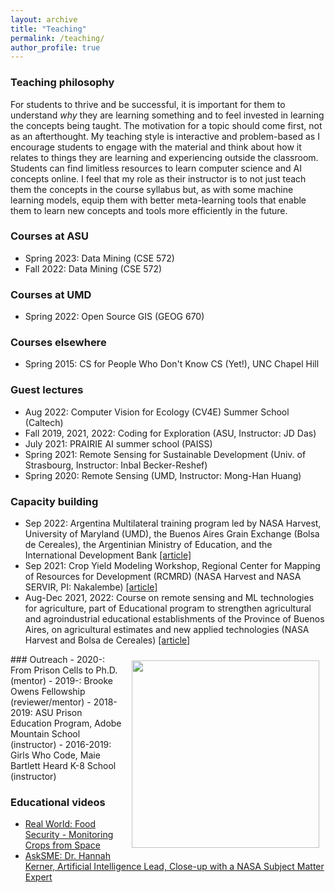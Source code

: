 ```yaml
---
layout: archive
title: "Teaching"
permalink: /teaching/
author_profile: true
---
```


### Teaching philosophy
For students to thrive and be successful, it is important for them to understand *why* they are learning something and to feel invested in learning the concepts being taught. The motivation for a topic should come first, not as an afterthought. My teaching style is interactive and problem-based as I encourage students to engage with the material and think about how it relates to things they are learning and experiencing outside the classroom. Students can find limitless resources to learn computer science and AI concepts online. I feel that my role as their instructor is to not just teach them the concepts in the course syllabus but, as with some machine learning models, equip them with better meta-learning tools that enable them to learn new concepts and tools more efficiently in the future.

### Courses at ASU
- Spring 2023: Data Mining (CSE 572)
- Fall 2022: Data Mining (CSE 572)

### Courses at UMD
- Spring 2022: Open Source GIS (GEOG 670)
<!-- - Spring 2023\*: Machine Learning for Computational Earth Observation Science -->

### Courses elsewhere
- Spring 2015: CS for People Who Don't Know CS (Yet!), UNC Chapel Hill

### Guest lectures
- Aug 2022: Computer Vision for Ecology (CV4E) Summer School (Caltech)
- Fall 2019, 2021, 2022: Coding for Exploration (ASU, Instructor: JD Das)
- July 2021: PRAIRIE AI summer school (PAISS)
- Spring 2021: Remote Sensing for Sustainable Development (Univ. of Strasbourg, Instructor: Inbal Becker-Reshef)
- Spring 2020: Remote Sensing (UMD, Instructor: Mong-Han Huang)

<!-- \* Planned courses or lectures -->

### Capacity building
- Sep 2022: Argentina Multilateral training program led by NASA Harvest, University of Maryland (UMD), the Buenos Aires Grain Exchange (Bolsa de Cereales), the Argentinian Ministry of Education, and the International Development Bank [[article]](https://nasaharvest.org/news/harvest-expands-work-argentina-new-multilateral-training-program)
- Sep 2021: Crop Yield Modeling Workshop, Regional Center for Mapping of Resources for Development (RCMRD) (NASA Harvest and NASA SERVIR, PI: Nakalembe) [[article]](https://nasaharvest.org/news/nasa-harvest-leads-crop-yield-modeling-workshop)
- Aug-Dec 2021, 2022: Course on remote sensing and ML technologies for agriculture, part of Educational program to strengthen agricultural and agroindustrial educational establishments of the Province of Buenos Aires, on agricultural estimates and new applied technologies (NASA Harvest and Bolsa de Cereales) [[article]](https://nasaharvest.org/project/agricultural-estimates-and-agroindustrial-educational-establishments)

<img style="float: right; padding: 10px 10px 10px 10px;" src="http://hannah-rae.github.io/images/girls_who_code.jpeg" width=300>
### Outreach
- 2020-: From Prison Cells to Ph.D. (mentor)
- 2019-: Brooke Owens Fellowship (reviewer/mentor)
- 2018-2019: ASU Prison Education Program, Adobe Mountain School (instructor)
- 2016-2019: Girls Who Code, Maie Bartlett Heard K-8 School (instructor)

### Educational videos
- [Real World: Food Security - Monitoring Crops from Space](https://www.youtube.com/watch?v=jit5spufdhg)
- [AskSME: Dr. Hannah Kerner, Artificial Intelligence Lead, Close-up with a NASA Subject Matter Expert](https://www.youtube.com/watch?v=64WcfBXnuKI)